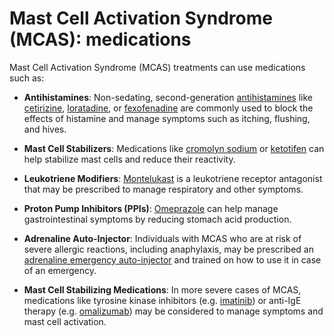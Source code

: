 # Mast Cell Activation Syndrome (MCAS): medications

 Mast Cell Activation Syndrome (MCAS) treatments can use medications such as:

* **Antihistamines**: Non-sedating, second-generation [antihistamines](../antihistamines/) like [cetirizine](../cetirizine/), [loratadine](../loratadine/), or [fexofenadine](../fexofenadine) are commonly used to block the effects of histamine and manage symptoms such as itching, flushing, and hives.

* **Mast Cell Stabilizers**: Medications like [cromolyn sodium](../cromolyn-sodium) or [ketotifen](../ketotifen/) can help stabilize mast cells and reduce their reactivity.

* **Leukotriene Modifiers**: [Montelukast](../montelukast/) is a leukotriene receptor antagonist that may be prescribed to manage respiratory and other symptoms.

* **Proton Pump Inhibitors (PPIs)**: [Omeprazole](../omeprazole) can help manage gastrointestinal symptoms by reducing stomach acid production.

* **Adrenaline Auto-Injector**: Individuals with MCAS who are at risk of severe allergic reactions, including anaphylaxis, may be prescribed an [adrenaline emergency auto-injector](../adrenaline-emergency-auto-injector) and trained on how to use it in case of an emergency.

* **Mast Cell Stabilizing Medications**: In more severe cases of MCAS, medications like tyrosine kinase inhibitors (e.g. [imatinib](../imatinib/)) or anti-IgE therapy (e.g. [omalizumab](../omalizumab/)) may be considered to manage symptoms and mast cell activation.
